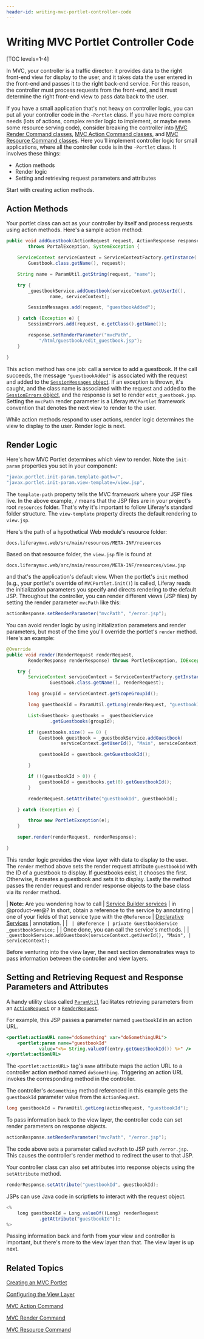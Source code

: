 ```yaml
---
header-id: writing-mvc-portlet-controller-code
---
```


# Writing MVC Portlet Controller Code

[TOC levels=1-4]

In MVC, your controller is a traffic director: it provides data to the right
front-end view for display to the user, and it takes data the user entered in
the front-end and passes it to the right back-end service. For this reason, the
controller must process requests from the front-end, and it must determine the
right front-end view to pass data back to the user. 

If you have a small application that's not heavy on controller logic, you can
put all your controller code in the `-Portlet` class. If you have more complex
needs (lots of actions, complex render logic to implement, or maybe even some
resource serving code), consider breaking the controller into [MVC Render
Command classes](/docs/7-2/appdev/-/knowledge_base/a/mvc-render-command), [MVC
Action Command classes](/docs/7-2/appdev/-/knowledge_base/a/mvc-action-command),
and
[MVC Resource Command classes](/docs/7-2/appdev/-/knowledge_base/a/mvc-resource-command). 
Here you'll implement controller logic for small applications, where all the
controller code is in the `-Portlet` class. It involves these things: 

- Action methods
- Render logic
- Setting and retrieving request parameters and attributes

Start with creating action methods. 

## Action Methods

Your portlet class can act as your controller by itself and process requests
using action methods. Here's a sample action method: 

```java
public void addGuestbook(ActionRequest request, ActionResponse response)
        throws PortalException, SystemException {

    ServiceContext serviceContext = ServiceContextFactory.getInstance(
        Guestbook.class.getName(), request);

    String name = ParamUtil.getString(request, "name");

    try {
        _guestbookService.addGuestbook(serviceContext.getUserId(),
                name, serviceContext);

        SessionMessages.add(request, "guestbookAdded");

    } catch (Exception e) {
        SessionErrors.add(request, e.getClass().getName());

        response.setRenderParameter("mvcPath",
            "/html/guestbook/edit_guestbook.jsp");
    }

}
```

This action method has one job: call a service to add a guestbook. If the call
succeeds, the message `"guestbookAdded"` is associated with the request and
added to the 
[`SessionMessages` object](@platform-ref@/7.2-latest/javadocs/portal-kernel/com/liferay/portal/kernel/servlet/SessionMessages.html).
If an exception is thrown, it's caught, and the class name is associated with
the request and added to the 
[`SessionErrors` object](@platform-ref@/7.2-latest/javadocs/portal-kernel/com/liferay/portal/kernel/servlet/SessionErrors.html),
and the response is set to render `edit_guestbook.jsp`. Setting the `mvcPath`
render parameter is a Liferay `MVCPortlet` framework convention that denotes the
next view to render to the user. 

While action methods respond to user actions, render logic determines the view
to display to the user. Render logic is next. 

## Render Logic

Here's how MVC Portlet determines which view to render. Note the `init-param`
properties you set in your component:

```java
"javax.portlet.init-param.template-path=/",
"javax.portlet.init-param.view-template=/view.jsp",
```

The `template-path` property tells the MVC framework where your JSP files live.
In the above example, `/` means that the JSP files are in your project's root
`resources` folder. That's why it's important to follow Liferay's standard
folder structure. The `view-template` property directs the default rendering to
`view.jsp`.

Here's the path of a hypothetical Web module's resource folder:

```
docs.liferaymvc.web/src/main/resources/META-INF/resources
```

Based on that resource folder, the `view.jsp` file is found at

```
docs.liferaymvc.web/src/main/resources/META-INF/resources/view.jsp
```

and that's the application's default view. When the portlet's `init` method
(e.g., your portlet's override of `MVCPortlet.init()`) is called, Liferay reads the
initialization parameters you specify and directs rendering to the default JSP.
Throughout the controller, you can render different views (JSP files) by setting
the render parameter `mvcPath` like this:

```java
actionResponse.setRenderParameter("mvcPath", "/error.jsp");
```

You can avoid render logic by using initialization parameters and render
parameters, but most of the time you'll override the portlet's `render` method.
Here's an example:

```java
@Override
public void render(RenderRequest renderRequest,
        RenderResponse renderResponse) throws PortletException, IOException {

    try {
        ServiceContext serviceContext = ServiceContextFactory.getInstance(
                Guestbook.class.getName(), renderRequest);

        long groupId = serviceContext.getScopeGroupId();

        long guestbookId = ParamUtil.getLong(renderRequest, "guestbookId");

        List<Guestbook> guestbooks = _guestbookService
                .getGuestbooks(groupId);

        if (guestbooks.size() == 0) {
            Guestbook guestbook = _guestbookService.addGuestbook(
                    serviceContext.getUserId(), "Main", serviceContext);

            guestbookId = guestbook.getGuestbookId();

        }

        if (!(guestbookId > 0)) {
            guestbookId = guestbooks.get(0).getGuestbookId();
        }

        renderRequest.setAttribute("guestbookId", guestbookId);

    } catch (Exception e) {

        throw new PortletException(e);
    }

    super.render(renderRequest, renderResponse);

}
```

This render logic provides the view layer with data to display to the user. The
`render` method above sets the render request attribute `guestbookId` with the
ID of a guestbook to display. If guestbooks exist, it chooses the first.
Otherwise, it creates a guestbook and sets it to display. Lastly the method
passes the render request and render response objects to the base class via its
`render` method. 

| **Note:** Are you wondering how to call
| [Service Builder services](/docs/7-2/appdev/-/knowledge_base/a/service-builder)
| in @product-ver@? In short, obtain a reference to the service by annotating
| one of  your fields of that service type with the `@Reference`
| [Declarative Services](/docs/7-2/frameworks/-/knowledge_base/f/declarative-services)
| annotation.
| 
| `
| @Reference
| private GuestbookService _guestbookService;`
| 
| Once done, you can call the service's methods.
| 
| `_guestbookService.addGuestbook(serviceContext.getUserId(), "Main",
|         serviceContext);`

Before venturing into the view layer, the next section demonstrates ways to pass
information between the controller and view layers. 

## Setting and Retrieving Request and Response Parameters and Attributes

A handy utility class called
[`ParamUtil`](@platform-ref@/7.2-latest/javadocs/portal-kernel/com/liferay/portal/kernel/util/ParamUtil.html)
facilitates retrieving parameters from an [`ActionRequest`](https://docs.liferay.com/portlet-api/3.0/javadocs/javax/portlet/ActionRequest.html)
or a
[`RenderRequest`](https://docs.liferay.com/portlet-api/3.0/javadocs/javax/portlet/RenderRequest.html).

For example, this JSP passes a parameter named `guestbookId` in an action
URL.

```jsp
<portlet:actionURL name="doSomething" var="doSomethingURL">
    <portlet:param name="guestbookId" 
            value="<%= String.valueOf(entry.getGuestbookId()) %>" />
</portlet:actionURL>
```

The `<portlet:actionURL>` tag's `name` attribute maps the action URL to a
controller action method named `doSomething`. Triggering an action URL invokes
the corresponding method in the controller. 

The controller's `doSomething` method referenced in this example gets the
`guestbookId` parameter value from the `ActionRequest`.

```java
long guestbookId = ParamUtil.getLong(actionRequest, "guestbookId");
```

To pass information back to the view layer, the controller code can set render
parameters on response objects. 

```java
actionResponse.setRenderParameter("mvcPath", "/error.jsp");
```

The code above sets a parameter called `mvcPath` to JSP path `/error.jsp`.
This causes the controller's render method to redirect the user to that JSP. 

Your controller class can also set attributes into response objects using the
`setAttribute` method. 

```java
renderResponse.setAttribute("guestbookId", guestbookId);
```

JSPs can use Java code in scriptlets to interact with the request object. 

```javascript
<%
    long guestbookId = Long.valueOf((Long) renderRequest
            .getAttribute("guestbookId"));
%>
```

Passing information back and forth from your view and controller is important,
but there's more to the view layer than that. The view layer is up next. 

## Related Topics 

[Creating an MVC Portlet](/docs/7-2/appdev/-/knowledge_base/a/creating-an-mvc-portlet)

[Configuring the View Layer](/docs/7-2/appdev/-/knowledge_base/a/configuring-the-view-layer)

[MVC Action Command](/docs/7-2/appdev/-/knowledge_base/a/mvc-action-command)

[MVC Render Command](/docs/7-2/appdev/-/knowledge_base/a/mvc-render-command)

[MVC Resource Command](/docs/7-2/appdev/-/knowledge_base/a/mvc-resource-command)
